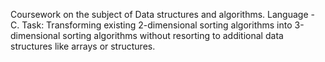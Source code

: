 Coursework on the subject of Data structures and algorithms. Language - C.
Task: Transforming existing 2-dimensional sorting algorithms into 3-dimensional sorting algorithms without resorting to additional data structures like arrays or structures.
